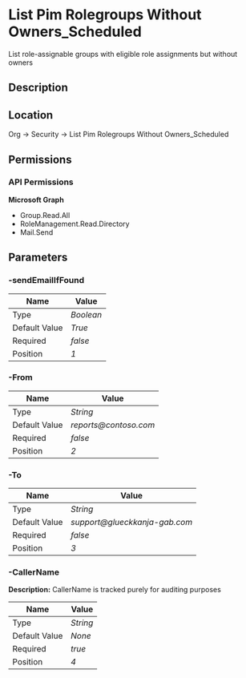 # List Pim Rolegroups Without Owners_Scheduled

List role-assignable groups with eligible role assignments but without owners

## Description

## Location

Org &rarr; Security &rarr; List Pim Rolegroups Without Owners_Scheduled

## Permissions

### API Permissions

**Microsoft Graph**
- Group.Read.All
- RoleManagement.Read.Directory
- Mail.Send

## Parameters

### -sendEmailIfFound

| Name | Value |
|---|---|
| Type | _Boolean_ |
| Default Value | _True_ |
| Required | _false_ |
| Position | _1_ |

### -From

| Name | Value |
|---|---|
| Type | _String_ |
| Default Value | _reports@contoso.com_ |
| Required | _false_ |
| Position | _2_ |

### -To

| Name | Value |
|---|---|
| Type | _String_ |
| Default Value | _support@glueckkanja-gab.com_ |
| Required | _false_ |
| Position | _3_ |

### -CallerName

**Description:** CallerName is tracked purely for auditing purposes 

| Name | Value |
|---|---|
| Type | _String_ |
| Default Value | _None_ |
| Required | _true_ |
| Position | _4_ |


